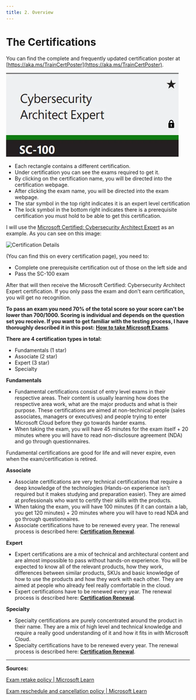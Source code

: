 ```yaml
---
title: 2. Overview
---
```


# The Certifications

You can find the complete and frequently updated certification poster at [https://aka.ms/TrainCertPoster](https://aka.ms/TrainCertPoster).

<img title="" src="/cysecarchitectexpert.webp" alt="Cybersecurity Architect Expert Certification">

* Each rectangle contains a different certification.
* Under certification you can see the exams required to get it.
* By clicking on the certification name, you will be directed into the certification webpage.
* After clicking the exam name, you will be directed into the exam webpage.
* The star symbol in the top right indicates it is an expert level certification
* The lock symbol in the bottom right indicates there is a prerequisite certification you must hold to be able to get this certification.

I will use the [Microsoft Certified: Cybersecurity Architect Expert](https://docs.microsoft.com/en-us/certifications/cybersecurity-architect-expert/?WT.mc_id=certposter_poster-wwl%3FWT.mc_id%3Dcertposter_poster-wwl) as an example. As you can see on this image:

<img title="" src="/certificationdetails.webp" alt="Certification Details">

(You can find this on every certification page), you need to:

* Complete one prerequisite certification out of those on the left side and
* Pass the SC-100 exam

After that will then receive the Microsoft Certified: Cybersecurity Architect Expert certification. If you only pass the exam and don't earn certification, you will get no recognition. 

**To pass an exam you need 70% of the total score so your score can't be lower than 700/1000. Scoring is individual and depends on the question set you receive. If you want to get familiar with the testing process, I have thoroughly described it in this post:** [**How to take Microsoft Exams**](https://certs.msfthub.wiki/guide/takingtheexams/).

**There are 4 certification types in total:**

* Fundamentals (1 star)
* Associate (2 star)
* Expert (3 star)
* Specialty

**Fundamentals** 

* Fundamental certifications consist of entry level exams in their respective areas. Their content is usually learning how does the respective area work, what are the major products and what is their purpose. These certifications are aimed at non-technical people (sales associates, managers or executives) and people trying to enter Microsoft Cloud before they go towards harder exams.
* When taking the exam, you will have 45 minutes for the exam itself + 20 minutes where you will have to read non-disclosure agreement (NDA) and go through questionnaires.

Fundamental certifications are good for life and will never expire, even when the exam/certification is retired.

**Associate** 

* Associate certifications are very technical certifications that require a deep knowledge of the technologies (Hands-on experience isn't required but it makes studying and preparation easier). They are aimed at professionals who want to certify their skills with the products.
* When taking the exam, you will have 100 minutes (if it can contain a lab, you get 120 minutes) + 20 minutes where you will have to read NDA and go through questionnaires.
* Associate certifications have to be renewed every year. The renewal process is described here: [**Certification Renewal**](https://certs.msfthub.wiki/guide/certificationrenewal/).

**Expert**

* Expert certifications are a mix of technical and architectural content and are almost impossible to pass without hands-on experience. You will be expected to know all of the relevant products, how they work, differences between similar products, SKUs and basic knowledge of how to use the products and how they work with each other. They are aimed at people who already feel really comfortable in the cloud.
* Expert certifications have to be renewed every year. The renewal process is described here: [**Certification Renewal**](https://certs.msfthub.wiki/guide/certificationrenewal/).

**Specialty**

* Specialty certifications are purely concentrated around the product in their name. They are a mix of high level and technical knowledge and require a really good understanding of it and how it fits in with Microsoft Cloud.
* Specialty certifications have to be renewed every year. The renewal process is described here: [**Certification Renewal**](https://certs.msfthub.wiki/guide/certificationrenewal/).

---

**Sources:**

[Exam retake policy | Microsoft Learn](https://learn.microsoft.com/en-us/certifications/exam-retake-policy)

[Exam reschedule and cancellation policy | Microsoft Learn](https://learn.microsoft.com/en-us/certifications/exam-reschedule-and-cancellation-policy)
